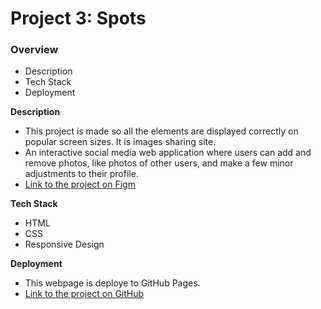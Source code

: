 # Project 3: Spots

### Overview

- Description
- Tech Stack
- Deployment

**Description**

- This project is made so all the elements are displayed correctly on popular screen sizes. It is images sharing site.
- An interactive social media web application where users can add and remove photos, like photos of other users, and make a few minor adjustments to their profile.
- [Link to the project on Figm](https://www.figma.com/file/BBNm2bC3lj8QQMHlnqRsga/Sprint-3-Project-%E2%80%94-Spots?type=design&node-id=2%3A60&mode=design&t=afgNFybdorZO6cQo-1)

**Tech Stack**

- HTML
- CSS
- Responsive Design

**Deployment**

- This webpage is deploye to GitHub Pages.
- [Link to the project on GitHub](https://alaarajab.github.io/se_project_spots/)
